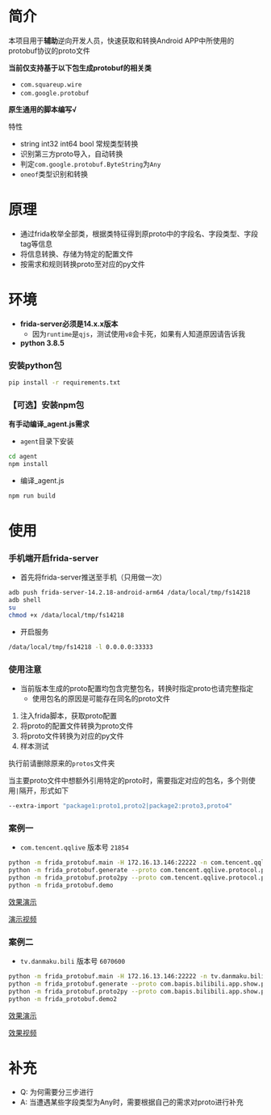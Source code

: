 # 简介

本项目用于**辅助**逆向开发人员，快速获取和转换Android APP中所使用的protobuf协议的proto文件

**当前仅支持基于以下包生成protobuf的相关类**

- `com.squareup.wire`
- `com.google.protobuf`

**原生通用的脚本编写√**

特性

- string int32 int64 bool 常规类型转换
- 识别第三方proto导入，自动转换
- 判定`com.google.protobuf.ByteString`为`Any`
- `oneof`类型识别和转换

# 原理

- 通过frida枚举全部类，根据类特征得到原proto中的字段名、字段类型、字段tag等信息
- 将信息转换、存储为特定的配置文件
- 按需求和规则转换proto至对应的py文件

# 环境

- **frida-server必须是14.x.x版本**
    - 因为`runtime`是`qjs`，测试使用`v8`会卡死，如果有人知道原因请告诉我
- **python 3.8.5**

### 安装python包

```bash
pip install -r requirements.txt
```

### 【可选】安装npm包

**有手动编译_agent.js需求**

- `agent`目录下安装

```bash
cd agent
npm install
```

- 编译_agent.js

```bash
npm run build
```

# 使用

### 手机端开启frida-server

- 首先将frida-server推送至手机（只用做一次）

```bash
adb push frida-server-14.2.18-android-arm64 /data/local/tmp/fs14218
adb shell
su
chmod +x /data/local/tmp/fs14218
```

- 开启服务

```bash
/data/local/tmp/fs14218 -l 0.0.0.0:33333
```

### 使用注意

- 当前版本生成的proto配置均包含完整包名，转换时指定proto也请完整指定
    - 使用包名的原因是可能存在同名的proto文件

1. 注入frida脚本，获取proto配置
2. 将proto的配置文件转换为proto文件
3. 将proto文件转换为对应的py文件
4. 样本测试

执行前请删除原来的`protos`文件夹

当主要proto文件中想额外引用特定的proto时，需要指定对应的包名，多个则使用`|`隔开，形式如下

```bash
--extra-import "package1:proto1,proto2|package2:proto3,proto4"
```

### 案例一

- `com.tencent.qqlive` 版本号 `21854`

```bash
python -m frida_protobuf.main -H 172.16.13.146:22222 -n com.tencent.qqlive --use-default-any --keywords-expected "com.tencent.qqlive.protocol.pb,com.tencent.spp_rpc"
python -m frida_protobuf.generate --proto com.tencent.qqlive.protocol.pb.ChangeSectionResponse --extra-import "com.tencent.qqlive.protocol.pb:Poster,Action,Attent,VideoIdKeyValueSet"
python -m frida_protobuf.proto2py --proto com.tencent.qqlive.protocol.pb.ChangeSectionResponse
python -m frida_protobuf.demo
```

[效果演示](http://pan.iqiyi.com/file/paopao/_8BryDtYjocn91iI9UdL0E--gVQG8baazNgLbbSEzOGCdNxscmbI3WwLs25hj1BmU5PUqpuQpVEvH-eQz0-Vog.gif)

[演示视频](http://pan.iqiyi.com/file/paopao/rGdGDYUdK_LSwzMWJD4X8fZvkFIAdHTfGQIvpcXMmuOAa1KCZKqTx3kNih6CCp59A-XR-d91R3n2uHzmg-PrVw.mp4)

### 案例二

- `tv.danmaku.bili` 版本号 `6070600`

```bash
python -m frida_protobuf.main -H 172.16.13.146:22222 -n tv.danmaku.bili --use-default-any --keywords-expected "bili"
python -m frida_protobuf.generate --proto com.bapis.bilibili.app.show.popular.v1.PopularReply
python -m frida_protobuf.proto2py --proto com.bapis.bilibili.app.show.popular.v1.PopularReply
python -m frida_protobuf.demo2
```

[效果演示](http://pan.iqiyi.com/file/paopao/-wM1eKewn9snMIg6XqAZnoiN-u5RIEQ9tacPZ-O3-ntZz6WUzK-nCgGd2VnSsl0rRB3g3fxzardI5ZtwvkiNpg.gif)

[效果视频](http://pan.iqiyi.com/file/paopao/VjPzEqNkQt16avGaqcWwfMRHTZ71KTvpCKCddL80Tc73fxOT5rA5angpGnvmVPPKCVBwn6nV5TDFGLembmg2_Q.mp4)

# 补充

- Q: 为何需要分三步进行
- A: 当遭遇某些字段类型为Any时，需要根据自己的需求对proto进行补充
